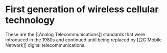 # First generation of wireless cellular technology 

These are the [[Analog Telecommunications]] standards that were introduced in the 1980s and continued until being replaced by [[2G Mobile Network]] digital telecommunications. 
